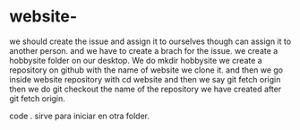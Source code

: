 # website-


we should create the issue and assign it to ourselves though can assign it to another person. and we have to create a brach for the issue. 
we create a hobbysite folder on our desktop. We do mkdir hobbysite
we create a repository on github with the name of website we clone it. and then we go inside website repository with cd website and then we say git fetch origin 
then we do git checkout the name of the repository we have created after git fetch origin. 

code .  sirve para iniciar en otra folder. 
